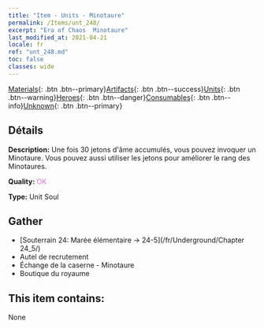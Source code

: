 ```yaml
---
title: "Item - Units - Minotaure"
permalink: /Items/unt_248/
excerpt: "Era of Chaos  Minotaure"
last_modified_at: 2021-04-21
locale: fr
ref: "unt_248.md"
toc: false
classes: wide
---
```

 [Materials](/fr/Items/){: .btn .btn--primary}[Artifacts](/fr/Items/Artifacts/){: .btn .btn--success}[Units](/fr/Items/Units/){: .btn .btn--warning}[Heroes](/fr/Items/Heroes/){: .btn .btn--danger}[Consumables](/fr/Items/Consumables/){: .btn .btn--info}[Unknown](/fr/Items/Unknown/){: .btn .btn--primary}

## Détails
 **Description:** Une fois 30 jetons d'âme accumulés, vous pouvez invoquer un Minotaure. Vous pouvez aussi utiliser les jetons pour améliorer le rang des Minotaures.

 **Quality:** <span style="color: #DA70D6">OK</span>

 **Type:** Unit Soul

## Gather

*    [Souterrain 24: Marée élémentaire -> 24-5](/fr/Underground/Chapter 24_5/) 
*    Autel de recrutement 
*    Échange de la caserne - Minotaure 
*    Boutique du royaume 

## This item contains:

  None

